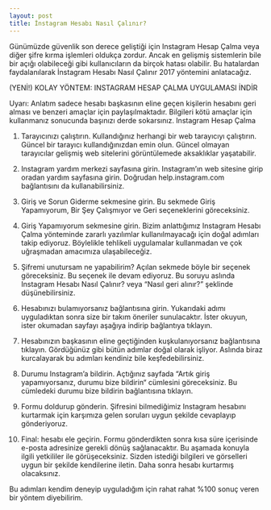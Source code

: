 ```yaml
---
layout: post
title: İnstagram Hesabı Nasıl Çalınır?
---
```


Günümüzde güvenlik son derece geliştiği için Instagram Hesap Çalma veya diğer şifre kırma işlemleri oldukça zordur. Ancak en gelişmiş sistemlerin bile bir açığı olabileceği gibi kullanıcıların da birçok hatası olabilir. Bu hatalardan faydalanılarak İnstagram Hesabı Nasıl Çalınır 2017 yöntemini anlatacağız.

(YENİ!) KOLAY YÖNTEM: INSTAGRAM HESAP ÇALMA UYGULAMASI İNDİR

Uyarı: Anlatım sadece hesabı başkasının eline geçen kişilerin hesabını geri alması ve benzeri amaçlar için paylaşılmaktadır. Bilgileri kötü amaçlar için kullanmanız sonucunda başınızı derde sokarsınız.
Instagram Hesap Çalma



1. Tarayıcınızı çalıştırın. Kullandığınız herhangi bir web tarayıcıyı çalıştırın. Güncel bir tarayıcı kullandığınızdan emin olun. Güncel olmayan tarayıcılar gelişmiş web sitelerini görüntülemede aksaklıklar yaşatabilir.



2. Instagram yardım merkezi sayfasına girin. Instagram’ın web sitesine girip oradan yardım sayfasına girin. Doğrudan help.instagram.com bağlantısını da kullanabilirsiniz.



3. Giriş ve Sorun Giderme sekmesine girin. Bu sekmede Giriş Yapamıyorum, Bir Şey Çalışmıyor ve Geri seçeneklerini göreceksiniz.



4. Giriş Yapamıyorum sekmesine girin. Bizim anlattığımız Instagram Hesabı Çalma yönteminde zararlı yazılımlar kullanılmayacağı için doğal adımları takip ediyoruz. Böylelikle tehlikeli uygulamalar kullanmadan ve çok uğraşmadan amacımıza ulaşabileceğiz.



5. Şifremi unutursam ne yapabilirim? Açılan sekmede böyle bir seçenek göreceksiniz. Bu seçenek ile devam ediyoruz. Bu soruyu aslında Instagram Hesabı Nasıl Çalınır? veya “Nasıl geri alınır?” şeklinde düşünebilirsiniz.



6. Hesabınızı bulamıyorsanız bağlantısına girin. Yukarıdaki adımı uyguladıktan sonra size bir takım öneriler sunulacaktır. İster okuyun, ister okumadan sayfayı aşağıya indirip bağlantıya tıklayın.



7. Hesabınızın başkasının eline geçtiğinden kuşkulanıyorsanız bağlantısına tıklayın. Gördüğünüz gibi bütün adımlar doğal olarak işliyor. Aslında biraz kurcalayarak bu adımları kendiniz bile keşfedebilirsiniz.



8. Durumu Instagram’a bildirin. Açtığınız sayfada “Artık giriş yapamıyorsanız, durumu bize bildirin“ cümlesini göreceksiniz. Bu cümledeki durumu bize bildirin bağlantısına tıklayın.



9. Formu doldurup gönderin. Şifresini bilmediğimiz Instagram hesabını kurtarmak için karşımıza gelen soruları uygun şekilde cevaplayıp gönderiyoruz.

10. Final: hesabı ele geçirin. Formu gönderdikten sonra kısa süre içerisinde e-posta adresinize gerekli dönüş sağlanacaktır. Bu aşamada konuyla ilgili yetkililer ile görüşeceksiniz. Sizden istediği bilgileri ve görselleri uygun bir şekilde kendilerine iletin. Daha sonra hesabı kurtarmış olacaksınız.

Bu adımları kendim deneyip uyguladığım için rahat rahat %100 sonuç veren bir yöntem diyebilirim.
